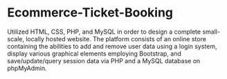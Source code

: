 # Ecommerce-Ticket-Booking

Utilized HTML, CSS, PHP, and MySQL in order to design a complete small-scale, locally hosted website. The platform consists of an 
online store containing the abilities to add and remove user data using a login system, display various graphical elements employing 
Bootstrap, and save/update/query session data via PHP and a MySQL database on phpMyAdmin.
